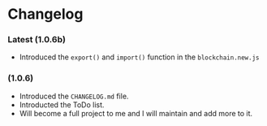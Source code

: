 # Changelog

### Latest (1.0.6b)
- Introduced the ``export()`` and ``import()`` function in the ``blockchain.new.js``

### (1.0.6)
- Introduced the ``CHANGELOG.md`` file.
- Introducted the ToDo list.
- Will become a full project to me and I will maintain and add more to it.